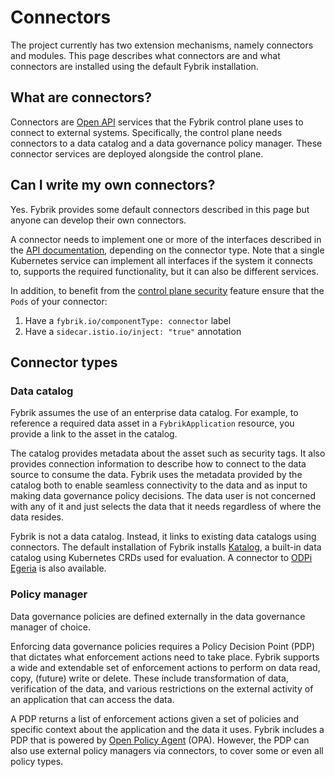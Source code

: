 # Connectors

The project currently has two extension mechanisms, namely connectors and modules.
This page describes what connectors are and what connectors are installed using the default Fybrik installation.

## What are connectors?

Connectors are [Open API](https://www.openapis.org/) services that the Fybrik control plane uses to connect to external systems. Specifically, the control plane needs connectors to a data catalog and a data governance policy manager. These connector services are deployed alongside the control plane.

## Can I write my own connectors?

Yes. Fybrik provides some default connectors described in this page but anyone can develop their own connectors.

A connector needs to implement one or more of the interfaces described in the [API documentation](../reference/connectors.md), depending on the connector type. Note that a single Kubernetes service can implement all interfaces if the system it connects to, supports the required functionality, but it can also be different services.

In addition, to benefit from the [control plane security](../tasks/control-plane-security.md) feature ensure that the `Pods` 
of your connector:

1. Have a `fybrik.io/componentType: connector` label 
1. Have a `sidecar.istio.io/inject: "true"` annotation


## Connector types

### Data catalog

Fybrik assumes the use of an enterprise data catalog. For example, to reference a required data asset in a `FybrikApplication` resource, you provide a link to the asset in the catalog.

The catalog provides metadata about the asset such as security tags. It also provides connection information to describe how to connect to the data source to consume the data. Fybrik uses the metadata provided by the catalog both to enable seamless connectivity to the data and as input to making data governance policy decisions. The data user is not concerned with any of it and just selects the data that it needs regardless of where the data resides.

Fybrik is not a data catalog. Instead, it links to existing data catalogs using connectors.
The default installation of Fybrik installs [Katalog](../reference/katalog.md), a built-in data catalog using Kubernetes CRDs used for evaluation. A connector to [ODPi Egeria](https://www.odpi.org/projects/egeria) is also available.

### Policy manager

Data governance policies are defined externally in the data governance manager of choice. 

Enforcing data governance policies requires a Policy Decision Point (PDP) that dictates what enforcement actions need to take place.
Fybrik supports a wide and extendable set of enforcement actions to perform on data read, copy, (future) write or delete. These include transformation of data, verification of the data, and various restrictions on the external activity of an application that can access the data.

A PDP returns a list of enforcement actions given a set of policies and specific context about the application and the data it uses. 
Fybrik includes a PDP that is powered by [Open Policy Agent](https://www.openpolicyagent.org/) (OPA). However, the PDP can also use external policy managers via connectors, to cover some or even all policy types. 


